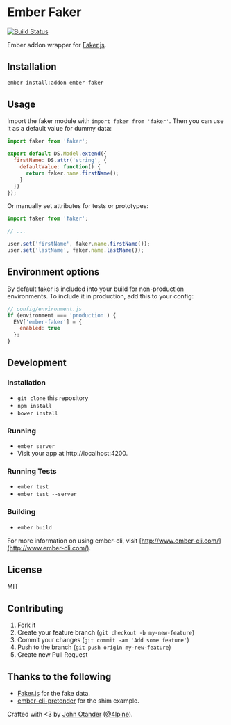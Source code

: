 # Ember Faker

[![Build Status](https://travis-ci.org/johnotander/ember-faker.svg?branch=master)](https://travis-ci.org/johnotander/ember-faker)

Ember addon wrapper for [Faker.js](https://github.com/marak/Faker.js/).

## Installation

```javascript
ember install:addon ember-faker
```

## Usage

Import the faker module with `import faker from 'faker'`. Then you can use it as a default
value for dummy data:

```javascript
import faker from 'faker';

export default DS.Model.extend({
  firstName: DS.attr('string', {
    defaultValue: function() {
      return faker.name.firstName();
    }
  })
});
```

Or manually set attributes for tests or prototypes:

```javascript
import faker from 'faker';

// ...

user.set('firstName', faker.name.firstName());
user.set('lastName', faker.name.lastName());
```

## Environment options

By default faker is included into your build for non-production
environments. To include it in production, add this
to your config:

```js
// config/environment.js
if (environment === 'production') {
  ENV['ember-faker'] = {
    enabled: true
  };
}
```

## Development

### Installation

* `git clone` this repository
* `npm install`
* `bower install`

### Running

* `ember server`
* Visit your app at http://localhost:4200.

### Running Tests

* `ember test`
* `ember test --server`

### Building

* `ember build`

For more information on using ember-cli, visit [http://www.ember-cli.com/](http://www.ember-cli.com/).

## License

MIT

## Contributing

1. Fork it
2. Create your feature branch (`git checkout -b my-new-feature`)
3. Commit your changes (`git commit -am 'Add some feature'`)
4. Push to the branch (`git push origin my-new-feature`)
5. Create new Pull Request

## Thanks to the following

* [Faker.js](https://github.com/marak/Faker.js/) for the fake data.
* [ember-cli-pretender](https://github.com/rwjblue/ember-cli-pretender) for the shim example.

Crafted with <3 by [John Otander](http://johnotander.com) ([@4lpine](https://twitter.com/4lpine)).
